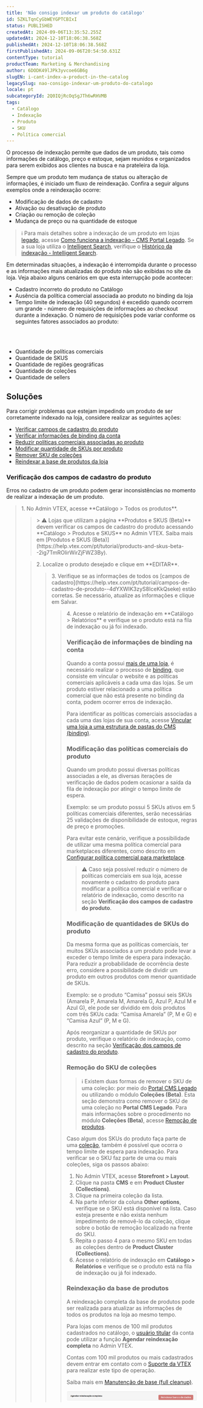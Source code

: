 ```yaml
---
title: 'Não consigo indexar um produto do catálogo'
id: 5ZKLTqnCyGbWEYGPTCBIxI
status: PUBLISHED
createdAt: 2024-09-06T13:35:52.255Z
updatedAt: 2024-12-10T18:06:38.568Z
publishedAt: 2024-12-10T18:06:38.568Z
firstPublishedAt: 2024-09-06T20:54:50.631Z
contentType: tutorial
productTeam: Marketing & Merchandising
author: 6DODK49lJPk3yvcoe6GB6g
slugEN: i-cant-index-a-product-in-the-catalog
legacySlug: nao-consigo-indexar-um-produto-do-catalogo
locale: pt
subcategoryId: 2Q0IQjRcOqSgJTh6wRHVMB
tags:
  - Catálogo
  - Indexação
  - Produto
  - SKU
  - Política comercial
---
```


O processo de indexação permite que dados de um produto, tais como informações de catálogo, preço e estoque, sejam reunidos e organizados para serem exibidos aos clientes na busca e na prateleira da loja.

Sempre que um produto tem mudança de status ou alteração de informações, é iniciado um fluxo de reindexação. Confira a seguir alguns exemplos onde a reindexação ocorre:

- Modificação de dados de cadastro
- Ativação ou desativação de produto
- Criação ou remoção de coleção
- Mudança de preço ou na quantidade de estoque

> ℹ️ Para mais detalhes sobre a indexação de um produto em lojas [legado](https://help.vtex.com/pt/tracks/cms--2YcpgIljVaLVQYMzxQbc3z/1oN446gRGcR2s70RvBCAmj), acesse [Como funciona a indexação - CMS Portal Legado](https://help.vtex.com/pt/tutorial/entendendo-o-funcionamento-da-indexacao--tutorials_256). Se a sua loja utiliza o [Intelligent Search](https://help.vtex.com/pt/tracks/vtex-intelligent-search--19wrbB7nEQcmwzDPl1l4Cb/3qgT47zY08biLP3d5os3DG), verifique o [Histórico da indexação - Intelligent Search](https://help.vtex.com/pt/tracks/vtex-intelligent-search--19wrbB7nEQcmwzDPl1l4Cb/4flMwTaQL8FRKl1YT58ezH).

Em determinadas situações, a indexação é interrompida durante o processo e as informações mais atualizadas do produto não são exibidas no site da loja. Veja abaixo alguns cenários em que esta interrupção pode acontecer:

- Cadastro incorreto do produto no Catálogo
- Ausência da política comercial associada ao produto no binding da loja
- Tempo limite de indexação (40 segundos) é excedido quando ocorrem um grande - número de requisições de informações ao checkout durante a indexação. O número de requisições pode variar conforme os seguintes fatores associados ao produto:
<br>
<ul>
<br>
    	<li>Quantidade de políticas comerciais</li>
    	<li>Quantidade de SKUS</li>
    	<li>Quantidade de regiões geográficas</li>
    	<li>Quantidade de coleções</li>
    	<li>Quantidade de sellers</li>
</ul>

## Soluções

Para corrigir problemas que estejam impedindo um produto de ser corretamente indexado na loja, considere realizar as seguintes ações:

- [Verificar campos de cadastro do produto](#verificacao-dos-campos-de-cadastro-do-produto)
- [Verificar informações de binding da conta](#verificacao-de-informacoes-de-binding-na-conta)
- [Reduzir políticas comerciais associadas ao produto](#modificacao-das-politicas-comerciais-do-produto)
- [Modificar quantidade de SKUs por produto](#modificacao-de-quantidades-de-skus-do-produto)
- [Remover SKU de coleções](#remocao-do-sku-de-colecoes)
- [Reindexar a base de produtos da loja](#reindexacao-da-base-de-produtos)

### Verificação dos campos de cadastro do produto

Erros no cadastro de um produto podem gerar inconsistências no momento de realizar a indexação de um produto.

<blockquote><ui>1. No Admin VTEX, acesse **Catálogo > Todos os produtos**.</ui>

<blockquote>> ⚠️ Lojas que utilizam a página **Produtos e SKUS (Beta)** devem verificar os campos de cadastro do produto acessando **Catálogo > Produtos e SKUS** no Admin VTEX. Saiba mais em [Produtos e SKUS (Beta)](https://help.vtex.com/pt/tutorial/products-and-skus-beta--2ig7TmROlirWirZjFWZ3By).</blockquote>

<blockquote><ui>2. Localize o produto desejado e clique em **EDITAR**.</ui>

<blockquote><ui>3. Verifique se as informações de todos os [campos de cadastro](https://help.vtex.com/pt/tutorial/campos-de-cadastro-de-produto--4dYXWIK3zyS8IceKkQseke) estão corretas. Se necessário, atualize as informações e clique em Salvar.</ui>

<blockquote><ui>4. Acesse o relatório de indexação em **Catálogo > Relatórios** e verifique se o produto está na fila de indexação ou já foi indexado.</ui>

### Verificação de informações de binding na conta

Quando a conta possui [mais de uma loja](https://help.vtex.com/pt/tutorial/gerenciando-uma-multiloja--4S0lFVBPylRS5KpVgdyDhJ), é necessário realizar o processo de [binding](https://help.vtex.com/pt/tutorial/o-que-e-binding--4NcN3NJd0IeYccgWCI8O2W), que consiste em vincular o website e as políticas comerciais aplicáveis a cada uma das lojas. Se um produto estiver relacionado a uma política comercial que não está presente no binding da conta, podem ocorrer erros de indexação.

Para identificar as políticas comerciais associadas a cada uma das lojas de sua conta, acesse [Vincular uma loja a uma estrutura de pastas do CMS (binding)](https://help.vtex.com/pt/tutorial/vincular-um-account-name-a-um-website-binding--PxjfleOw6suCSO2uGWMMs).

### Modificação das políticas comerciais do produto

Quando um produto possui diversas políticas associadas a ele, as diversas iterações de verificação de dados podem ocasionar a saída da fila de indexação por atingir o tempo limite de espera.

Exemplo: se um produto possui 5 SKUs ativos em 5 políticas comerciais diferentes, serão necessárias 25 validações de disponibilidade de estoque, regras de preço e promoções. 

Para evitar este cenário, verifique a possibilidade de utilizar uma mesma política comercial para marketplaces diferentes, como descrito em [Configurar política comercial para marketplace](https://help.vtex.com/pt/tutorial/configurando-a-politica-comercial-para-marketplace--tutorials_404).  

> ⚠️ Caso seja possível reduzir o número de políticas comerciais em sua loja, acesse novamente o cadastro do produto para modificar a política comercial e verificar o relatório de indexação, como descrito na seção **Verificação dos campos de cadastro do produto**.

### Modificação de quantidades de SKUs do produto 

Da mesma forma que as políticas comerciais, ter muitos SKUs associados a um produto pode levar a exceder o tempo limite de espera para indexação. Para reduzir a probabilidade de ocorrência deste erro, considere a possibilidade de dividir um produto em outros produtos com menor quantidade de SKUs.

Exemplo: se o produto “Camisa” possui seis SKUs (Amarela P, Amarela M, Amarela G, Azul P, Azul M e Azul G), ele pode ser dividido em dois produtos com três SKUs cada: “Camisa Amarela” (P, M e G) e “Camisa Azul” (P, M e G).

Após reorganizar a quantidade de SKUs por produto, verifique o relatório de indexação, como descrito na seção [Verificação dos campos de cadastro do produto](#verificacao-dos-campos-de-cadastro-do-produto).  

### Remoção do SKU de coleções  

> ℹ️ Existem duas formas de remover o SKU de uma coleção: por meio do [Portal CMS Legado](https://help.vtex.com/pt/tracks/cms--2YcpgIljVaLVQYMzxQbc3z/1oN446gRGcR2s70RvBCAmj) ou utilizando o módulo **Coleções (Beta)**. Esta seção demonstra como remover o SKU de uma coleção no **Portal CMS Legado**. Para mais informações sobre o procedimento no módulo **Coleções (Beta)**, acesse [Remoção de produtos](https://help.vtex.com/pt/tutorial/cadastrar-colecoes-beta--yJBHqNMViOAnnnq4fyOye#remocao-de-produtos).  

Caso algum dos SKUs do produto faça parte de uma [coleção](https://help.vtex.com/pt/tracks/catalogo-101--5AF0XfnjfWeopIFBgs3LIQ/4hN41yU8IPeb8HKmmaXoca), também é possível que ocorra o tempo limite de espera para indexação. Para verificar se o SKU faz parte de uma ou mais coleções, siga os passos abaixo:  

1. No Admin VTEX, acesse __Storefront > Layout__.
2. Clique na pasta __CMS__ e em __Product Cluster (Collections)__.
3. Clique na primeira coleção da lista.
4. Na parte inferior da coluna __Other options__, verifique se o SKU está disponível na lista. Caso esteja presente e não exista nenhum impedimento de removê-lo da coleção, clique sobre o botão de remoção localizado na frente do SKU.
5. Repita o passo 4 para o mesmo SKU em todas as coleções dentro de __Product Cluster (Collections)__.
6. Acesse o relatório de indexação em __Catálogo > Relatórios__ e verifique se o produto está na fila de indexação ou já foi indexado.

### Reindexação da base de produtos  

A reindexação completa da base de produtos pode ser realizada para atualizar as informações de todos os produtos na loja ao mesmo tempo.

Para lojas com menos de 100 mil produtos cadastrados no catálogo, o [usuário titular](https://help.vtex.com/pt/tutorial/o-que-e-o-usuario-master--3oPr7YuIkEYqUGmEqIMSEy) da conta pode utilizar a função __Agendar reindexação completa__ no Admin VTEX.

Contas com 100 mil produtos ou mais cadastrados devem entrar em contato com o [Suporte da VTEX](https://help.vtex.com/pt/faq/como-funciona-o-suporte-da-vtex--3kACEfni4m8Yxa1vnf2ebe) para realizar este tipo de operação.

Saiba mais em [Manutenção de base (full cleanup)](https://help.vtex.com/pt/tutorial/manutencao-de-base-full-cleanup--34P9LGs7BCIQK6acQom802).

![Agendar reindexação completa](https://raw.githubusercontent.com/vtexdocs/help-center-content/refs/heads/main/docs/pt/troubleshooting/store-operations/nao-consigo-indexar-um-produto-do-catalogo_1.png)  


